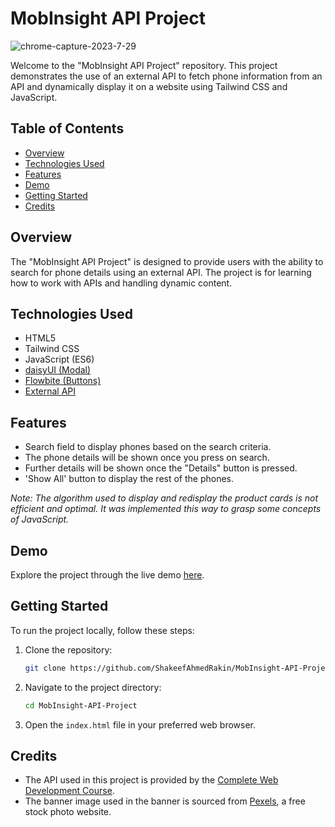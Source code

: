 # MobInsight API Project

![chrome-capture-2023-7-29](https://github.com/ShakeefAhmedRakin/MobInsight-API-Project/assets/112527326/a3b23092-728f-4936-b73a-4dcf256d97e5)

Welcome to the "MobInsight API Project" repository. This project demonstrates the use of an external API to fetch phone information from an API and dynamically display it on a website using Tailwind CSS and JavaScript.

## Table of Contents

- [Overview](#overview)
- [Technologies Used](#technologies-used)
- [Features](#features)
- [Demo](#demo)
- [Getting Started](#getting-started)
- [Credits](#credits)

## Overview

The "MobInsight API Project" is designed to provide users with the ability to search for phone details using an external API. The project is for learning how to work with APIs and handling dynamic content.

## Technologies Used

- HTML5
- Tailwind CSS
- JavaScript (ES6)
- [daisyUI (Modal)](https://daisyui.com/)
- [Flowbite (Buttons)](https://flowbite.com/)
- [External API](https://github.com/ProgrammingHero1/phone-hunter-api)

## Features

- Search field to display phones based on the search criteria.
- The phone details will be shown once you press on search.
- Further details will be shown once the "Details" button is pressed.
- 'Show All' button to display the rest of the phones.

_Note: The algorithm used to display and redisplay the product cards is not efficient and optimal. It was implemented this way to grasp some concepts of JavaScript._

## Demo

Explore the project through the live demo [here](https://shakeefahmedrakin.github.io/MobInsight-API-Project).

## Getting Started

To run the project locally, follow these steps:

1. Clone the repository:

   ```bash
   git clone https://github.com/ShakeefAhmedRakin/MobInsight-API-Project.git
   ```

2. Navigate to the project directory:

   ```bash
   cd MobInsight-API-Project
   ```

3. Open the `index.html` file in your preferred web browser.

## Credits

- The API used in this project is provided by the [Complete Web Development Course](https://web.programming-hero.com/course-details).
- The banner image used in the banner is sourced from [Pexels](https://www.pexels.com/), a free stock photo website.
